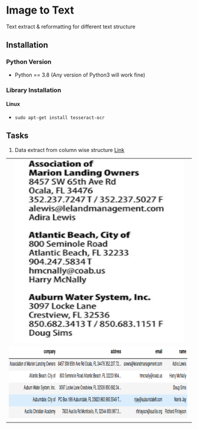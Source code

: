 # Image to Text
Text extract &amp; reformatting for different text structure


## Installation

### Python Version

- Python == 3.8 (Any version of Python3 will work fine)

### Library Installation

#### Linux
- `sudo apt-get install tesseract-ocr`

## Tasks
1. Data extract from column wise structure [Link](multiple%20column%20in%20one%20page/column%20wise%20data%20extract.ipynb)
<table>
<tr align='center'>
<td><img src="multiple column in one page/assets/pdf_sample.png" alt="PDF Samples.jpg" width="460" height="500"/></td></tr>
<tr align='center'>
<td><img src="multiple column in one page/assets/extracted_sample.png" alt="Extracted Samples.jpg" width="800" height="200"/></td>
</tr>
<table>
